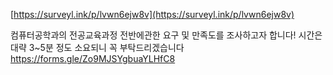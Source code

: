 [https://surveyl.ink/p/lvwn6ejw8v](https://surveyl.ink/p/lvwn6ejw8v)


컴퓨터공학과의 전공교육과정 전반에관한 요구 및 만족도를 조사하고자 합니다!
시간은 대략 3~5분 정도 소요되니 꼭 부탁드리겠습니다
https://forms.gle/Zo9MJSYgbuaYLHfC8
